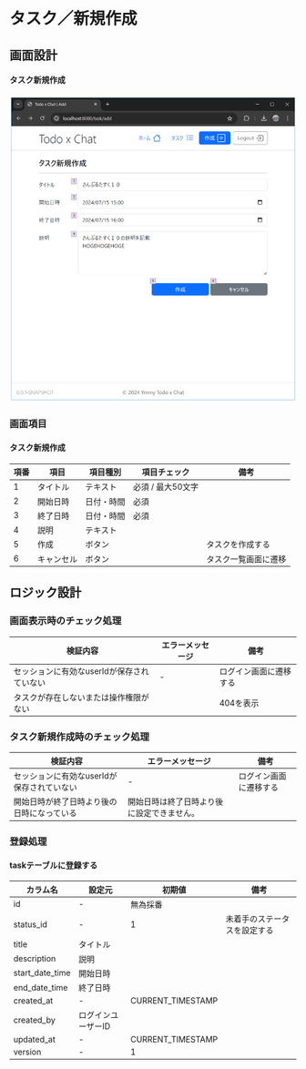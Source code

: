 # タスク／新規作成

## 画面設計

#### タスク新規作成

![タスク新規作成](../image/タスク新規作成.png)

### 画面項目

#### タスク新規作成

| 項番 | 項目    | 項目種別  | 項目チェック      | 備考         |
|----|-------|-------|-------------|------------|
| 1  | タイトル  | テキスト  | 必須 / 最大50文字 |            |
| 2  | 開始日時  | 日付・時間 | 必須          |            |
| 3  | 終了日時  | 日付・時間 | 必須          |            |
| 4  | 説明    | テキスト  |             |            |
| 5  | 作成    | ボタン   |             | タスクを作成する   |
| 6  | キャンセル | ボタン   |             | タスク一覧画面に遷移 |

## ロジック設計

### 画面表示時のチェック処理

| 検証内容                     | エラーメッセージ | 備考          |
|--------------------------|----------|-------------|
| セッションに有効なuserIdが保存されていない | -        | ログイン画面に遷移する |
| タスクが存在しないまたは操作権限がない      |          | 404を表示      |

### タスク新規作成時のチェック処理

| 検証内容                     | エラーメッセージ              | 備考          |
|--------------------------|-----------------------|-------------|
| セッションに有効なuserIdが保存されていない | -                     | ログイン画面に遷移する |
| 開始日時が終了日時より後の日時になっている    | 開始日時は終了日時より後に設定できません。 |             |

### 登録処理

#### taskテーブルに登録する

| カラム名            | 設定元        | 初期値               | 備考             |
|-----------------|------------|-------------------|----------------|
| id              | -          | 無為採番              |                |
| status_id       | -          | 1                 | 未着手のステータスを設定する |
| title           | タイトル       |                   |                |
| description     | 説明         |                   |                |
| start_date_time | 開始日時       |                   |                |
| end_date_time   | 終了日時       |                   |                |
| created_at      | -          | CURRENT_TIMESTAMP |                |
| created_by      | ログインユーザーID |                   |                |
| updated_at      | -          | CURRENT_TIMESTAMP |                |
| version         | -          | 1                 |                |